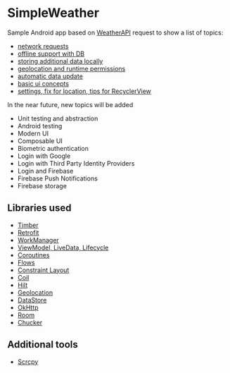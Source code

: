 # SimpleWeather

Sample Android app based on [WeatherAPI](https://www.weatherapi.com/) request to show a list of topics:

- [network requests](https://github.com/tiwiz/SimpleWeather/tree/01_network_request)
- [offline support with DB](https://github.com/tiwiz/SimpleWeather/tree/02_offline_support_with_db)
- [storing additional data locally](https://github.com/tiwiz/SimpleWeather/tree/03_storing_data_locally)
- [geolocation and runtime permissions](https://github.com/tiwiz/SimpleWeather/tree/04_user_location)
- [automatic data update](https://github.com/tiwiz/SimpleWeather/tree/05_update_data)
- [basic ui concepts](https://github.com/tiwiz/SimpleWeather/tree/06_ui)
- [settings, fix for location, tips for RecyclerView](https://github.com/tiwiz/SimpleWeather/tree/07_advanced_settings)

In the near future, new topics will be added

- Unit testing and abstraction
- Android testing
- Modern UI
- Composable UI
- Biometric authentication
- Login with Google
- Login with Third Party Identity Providers
- Login and Firebase
- Firebase Push Notifications
- Firebase storage

## Libraries used

- [Timber](https://github.com/JakeWharton/timber)
- [Retrofit](https://square.github.io/retrofit/)
- [WorkManager](https://developer.android.com/topic/libraries/architecture/workmanager)
- [ViewModel, LiveData, Lifecycle](https://developer.android.com/topic/libraries/architecture/lifecycle)
- [Coroutines](https://kotlinlang.org/docs/reference/coroutines/coroutines-guide.html)
- [Flows](https://kotlinlang.org/docs/reference/coroutines/flow.html)
- [Constraint Layout](https://developer.android.com/training/constraint-layout)
- [Coil](https://github.com/coil-kt/coil)
- [Hilt](https://developer.android.com/training/dependency-injection/hilt-android)
- [Geolocation](https://developer.android.com/training/location)
- [DataStore](https://developer.android.com/topic/libraries/architecture/datastore)
- [OkHttp](https://square.github.io/okhttp/)
- [Room](https://developer.android.com/training/data-storage/room)
- [Chucker](https://github.com/ChuckerTeam/chucker)

## Additional tools
- [Scrcpy](https://github.com/Genymobile/scrcpy)
